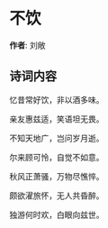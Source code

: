 # 不饮

**作者**: 刘敞

## 诗词内容

忆昔常好饮，非以酒多味。

亲友惠兹适，笑语坦无畏。

不知天地广，岂问岁月逝。

尔来顾可怜，自觉不如意。

秋风正萧骚，万物尽憔悴。

颇欲濯旅怀，无人共昏醉。

独游何时欢，白眼向兹世。

